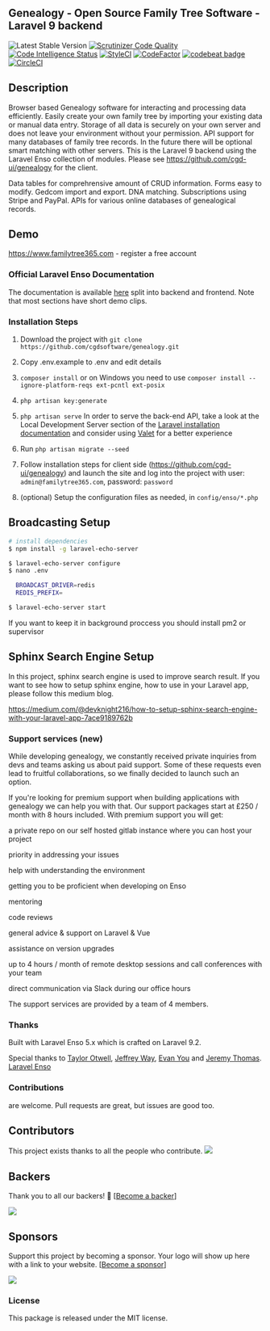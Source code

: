 ## Genealogy - Open Source Family Tree Software - Laravel 9 backend
 ![Latest Stable Version](https://img.shields.io/github/release/cgdsoftware/genealogy.svg) 
[![Scrutinizer Code Quality](https://scrutinizer-ci.com/g/familytree365/genealogy/badges/quality-score.png?b=master)](https://scrutinizer-ci.com/g/familytree365/genealogy/?branch=master)
[![Code Intelligence Status](https://scrutinizer-ci.com/g/familytree365/genealogy/badges/code-intelligence.svg?b=master)](https://scrutinizer-ci.com/code-intelligence)
[![StyleCI](https://github.styleci.io/repos/135390590/shield?branch=master)](https://github.styleci.io/repos/135390590)
[![CodeFactor](https://www.codefactor.io/repository/github/familytree365/genealogy/badge/master)](https://www.codefactor.io/repository/github/familytree365/genealogy/overview/master)
[![codebeat badge](https://codebeat.co/badges/911f9e33-212a-4dfa-a860-751cdbbacff7)](https://codebeat.co/projects/github-com-modulargenealogy-genealogy-master)
[![CircleCI](https://circleci.com/gh/cgdsoftware/genealogy.svg?style=svg)](https://circleci.com/gh/cgdsoftware/genealogy)


## Description

Browser based Genealogy software for interacting and processing data efficiently. Easily create your
own family tree by importing your existing data or manual data entry. Storage of all data is securely on your own server and does
not leave your environment without your permission. API support for many databases of family tree records. In the future there will be optional
smart matching with other servers. This is the Laravel 9 backend using the Laravel Enso collection of modules. Please see https://github.com/cgd-ui/genealogy for the client.

Data tables for comprehrensive amount of CRUD information. Forms easy to modify. Gedcom import and export. DNA matching. Subscriptions using Stripe and PayPal. APIs for various online databases of genealogical records.

## Demo

https://www.familytree365.com - register a free account

<!--h-->
### Official Laravel Enso Documentation

The documentation is available [here](https://docs.laravel-enso.com) split into backend and frontend.
Note that most sections have short demo clips.

<!--/h-->

### Installation Steps

1. Download the project with `git clone https://github.com/cgdsoftware/genealogy.git`

2. Copy .env.example to .env and edit details

3. `composer install` or on Windows you need to use `composer install --ignore-platform-reqs ext-pcntl ext-posix`

4. `php artisan key:generate`

5. `php artisan serve` 
In order to serve the back-end API, take a look at the Local Development Server section of the [Laravel installation documentation](https://laravel.com/docs/6.x/#installation)
and consider using [Valet](https://laravel.com/docs/6.x/valet) for a better experience

6. Run `php artisan migrate --seed`

7. Follow installation steps for client side (https://github.com/cgd-ui/genealogy) and launch the site and log into the project with user: `admin@familytree365.com`, password: `password`

8. (optional) Setup the configuration files as needed, in `config/enso/*.php`

## Broadcasting Setup

```bash
# install dependencies
$ npm install -g laravel-echo-server

$ laravel-echo-server configure
$ nano .env

  BROADCAST_DRIVER=redis
  REDIS_PREFIX=

$ laravel-echo-server start
```

If you want to keep it in background proccess you should install pm2 or supervisor

## Sphinx Search Engine Setup

In this project, sphinx search engine is used to improve search result. If you want to see how to setup sphinx engine, how to use in your Laravel app, please follow this medium blog.

https://medium.com/@devknight216/how-to-setup-sphinx-search-engine-with-your-laravel-app-7ace9189762b

### Support services (new)
While developing genealogy, we constantly received private inquiries from devs and teams asking us about paid support. Some of these requests even lead to fruitful collaborations, so we finally decided to launch such an option.

If you're looking for premium support when building applications with genealogy we can help you with that. Our support packages start at £250 / month with 8 hours included. With premium support you will get:

a private repo on our self hosted gitlab instance where you can host your project

priority in addressing your issues

help with understanding the environment

getting you to be proficient when developing on Enso

mentoring

code reviews

general advice & support on Laravel & Vue

assistance on version upgrades

up to 4 hours / month of remote desktop sessions and call conferences with your team

direct communication via Slack during our office hours

The support services are provided by a team of 4 members.

### Thanks

Built with Laravel Enso 5.x which is crafted on Laravel 9.2.

Special thanks to [Taylor Otwell](https://laravel.com/), [Jeffrey Way](https://laracasts.com), [Evan You](https://vuejs.org/) and [Jeremy Thomas](https://bulma.io). [Laravel Enso](https://github.com/laravel-enso)

<!--h-->
### Contributions

are welcome. Pull requests are great, but issues are good too.

## Contributors

This project exists thanks to all the people who contribute. 
<a href="graphs/contributors"><img src="https://opencollective.com/genealogy/contributors.svg?width=890&button=false" /></a>


## Backers

Thank you to all our backers! 🙏 [[Become a backer](https://opencollective.com/genealogy#backer)]

<a href="https://opencollective.com/genealogy#backers" target="_blank"><img src="https://opencollective.com/genealogy/backers.svg?width=890"></a>


## Sponsors

Support this project by becoming a sponsor. Your logo will show up here with a link to your website. [[Become a sponsor](https://opencollective.com/genealogy#sponsor)]

<a href="https://opencollective.com/genealogy#sponsors" target="_blank"><img src="https://opencollective.com/genealogy/sponsors.svg?width=890"></a>
### License

This package is released under the MIT license.
<!--/h-->
